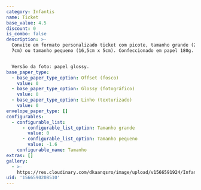 ```yaml
---
category: Infantis
name: Ticket
base_value: 4.5
discount: 0
is_combo: false
description: >-
  Convite em formato personalizado ticket com picote, tamanho grande (20cm x
  7cm) ou tamanho pequeno (16,5cm x 5cm). Confeccionado em papel 180g.


  Versão da foto: papel glossy.
base_paper_type:
  - base_paper_type_option: Offset (fosco)
    value: 0
  - base_paper_type_option: Glossy (fotográfico)
    value: 0
  - base_paper_type_option: Linho (texturizado)
    value: 0
envelope_paper_type: []
configurables:
  - configurable_list:
      - configurable_list_option: Tamanho grande
        value: 0
      - configurable_list_option: Tamanho pequeno
        value: -1.6
    configurable_name: Tamanho
extras: []
gallery:
  - >-
    https://res.cloudinary.com/dkaanqsro/image/upload/v1566591924/Infantis/Convite_ticket_zgfwto.png
uid: '1566590208510'
---
```


